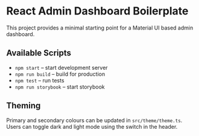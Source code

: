 # React Admin Dashboard Boilerplate

This project provides a minimal starting point for a Material UI based admin dashboard.

## Available Scripts

- `npm start` – start development server
- `npm run build` – build for production
- `npm test` – run tests
- `npm run storybook` – start storybook

## Theming

Primary and secondary colours can be updated in `src/theme/theme.ts`. Users can toggle dark and light mode using the switch in the header.
